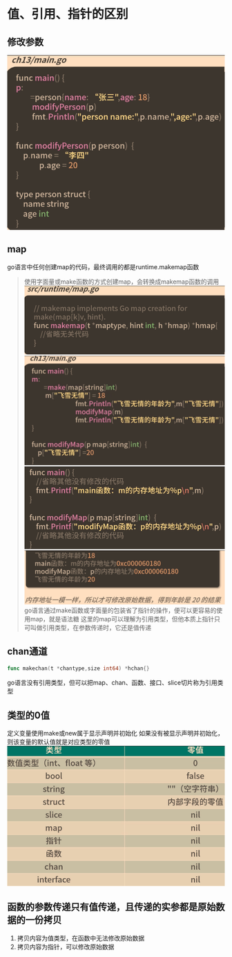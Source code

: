 # 值、引用、指针的区别

## 修改参数
![](img/速通_13_值引用指针的用法0.png)

## map
go语言中任何创建map的代码，最终调用的都是runtime.makemap函数
> 使用字面量或make函数的方式创建map，会转换成makemap函数的调用
> ![](img/速通_13_值引用指针的用法2.png)
![](img/速通_13_值引用指针的用法1.png)
![](img/速通_13_值引用指针的用法3.png)
![](img/速通_13_值引用指针的用法4.png)
go语言通过make函数或字面量的包装省了指针的操作，便可以更容易的使用map，就是语法糖
> 这里的map可以理解为引用类型，但他本质上指针只可叫做引用类型，在参数传递时，它还是值传递
## chan通道

```go
func makechan(t *chantype,size int64) *hchan{}
```
go语言没有引用类型，但可以把map、chan、函数、接口、slice切片称为引用类型


## 类型的0值
定义变量使用make或new属于显示声明并初始化
如果没有被显示声明并初始化，则该变量的默认值就是对应类型的零值
![](img/速通_13_值引用指针的用法5.png)

## 函数的参数传递只有值传递，且传递的实参都是原始数据的一份拷贝
1. 拷贝内容为值类型，在函数中无法修改原始数据
2. 拷贝内容为指针，可以修改原始数据

